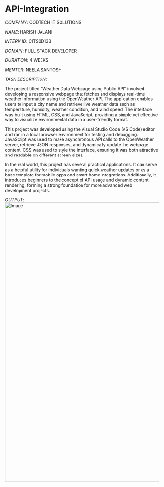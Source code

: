 # API-Integration

*COMPANY*: CODTECH IT SOLUTIONS

*NAME*: HARISH JALANI

*INTERN ID*: CITS0D133

*DOMAIN*: FULL STACK DEVELOPER

*DURATION*: 4 WEEKS

*MENTOR*: NEELA SANTOSH

*TASK DESCRIPTION*:

The project titled "Weather Data Webpage using Public API" involved developing a responsive webpage that fetches and displays real-time weather information using the OpenWeather API. The application enables users to input a city name and retrieve live weather data such as temperature, humidity, weather condition, and wind speed. The interface was built using HTML, CSS, and JavaScript, providing a simple yet effective way to visualize environmental data in a user-friendly format.

This project was developed using the Visual Studio Code (VS Code) editor and ran in a local browser environment for testing and debugging. JavaScript was used to make asynchronous API calls to the OpenWeather server, retrieve JSON responses, and dynamically update the webpage content. CSS was used to style the interface, ensuring it was both attractive and readable on different screen sizes.

In the real world, this project has several practical applications. It can serve as a helpful utility for individuals wanting quick weather updates or as a base template for mobile apps and smart home integrations. Additionally, it introduces beginners to the concept of API usage and dynamic content rendering, forming a strong foundation for more advanced web development projects.

*OUTPUT*:
<img width="1918" height="917" alt="Image" src="https://github.com/user-attachments/assets/c219648d-0e0a-4ddc-a7e5-58df692df8f3" />

